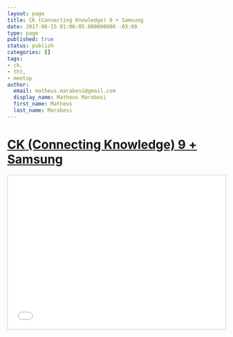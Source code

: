 ```yaml
---
layout: page
title: CK (Connecting Knowledge) 9 + Samsung
date: 2017-06-15 01:06:05.000000000 -03:00
type: page
published: true
status: publish
categories: []
tags:
- ck,
- tht,
- meetup
author:
  email: matheus.marabesi@gmail.com
  display_name: Matheus Marabesi
  first_name: Matheus
  last_name: Marabesi
---
```


<h1><a href="http://www.meetup.com/pt/THT-Things-Hacker-Team/events/222831499/" target="_blank">CK (Connecting Knowledge) 9 + Samsung</a></h1>
<p><iframe width="100%" height="355" style="border: 1px solid #CCC; border-width: 1px; margin-bottom: 5px; max-width: 100%;" src="//www.slideshare.net/slideshow/embed_code/key/vO17674rb2GiBI" frameborder="0" marginwidth="0" marginheight="0" scrolling="no" allowfullscreen="allowfullscreen"></iframe></p>